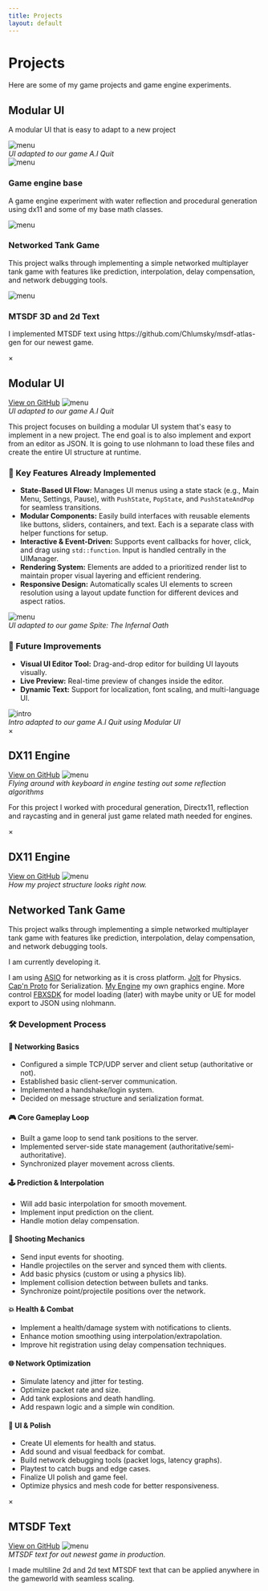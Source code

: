 ```yaml
---
title: Projects
layout: default
---
```


# Projects  
Here are some of my game projects and game engine experiments.

<div class="project-grid">

  <!-- Project 1 -->
  <div class="project-card" onclick="openModal('modal1')">
    <h2>Modular UI</h2>
    <p>A modular UI that is easy to adapt to a new project</p>
    <img src="{{ '/assets/images/menu.gif' | relative_url }}" alt="menu">
  <figcaption><i>UI adapted to our game A.I Quit</i></figcaption>
  </div>

  <!-- Project 2 -->
  <div class="project-card" onclick="openModal('modal2')">
    <img src="{{ '/assets/images/meehan.gif' | relative_url }}" alt="menu">
    <h3>Game engine base</h3>
    <p>A game engine experiment with water reflection and procedural generation using dx11 and some of my base math classes.</p>
  </div>

  <!-- Project 3 -->
  <div class="project-card" onclick="openModal('modal3')">
    <img src="{{ '/assets/images/tankgame.png' | relative_url }}" alt="menu">
    <h3>Networked Tank Game</h3>
    <p>This project walks through implementing a simple networked multiplayer tank game with features like prediction, interpolation, delay compensation, and network debugging tools.</p>
  </div>
  
  <!-- Project 4 -->
  <div class="project-card" onclick="openModal('modal4')">
    <img src="{{ '/assets/images/tankgame.png' | relative_url }}" alt="menu">
    <h3>MTSDF 3D and 2d Text</h3>
    <p>I implemented MTSDF text using https://github.com/Chlumsky/msdf-atlas-gen for our newest game.</p>
  </div>
  
</div>

<!-- Modals -->

<!-- Modal 1 -->
<div class="modal" id="modal1">
  <div class="modal-content">
    <span class="close-button" onclick="closeModal('modal1')">&times;</span>
    <h2>Modular UI</h2><a href="https://github.com/CaptainMeehan/modular-ui" target="_blank">View on GitHub</a>
    <img src="{{ '/assets/images/menu.gif' | relative_url }}" alt="menu">
  <figcaption><i>UI adapted to our game A.I Quit</i></figcaption>
    <p>This project focuses on building a modular UI system that's easy to implement in a new project. The end goal is to also implement and export from an editor as JSON. It is going to use nlohmann to load these files and create the entire UI structure at runtime.</p>
    <h3>🔧 Key Features Already Implemented</h3>
    <ul>
      <li><strong>State-Based UI Flow:</strong> Manages UI menus using a state stack (e.g., Main Menu, Settings, Pause), with <code>PushState</code>, <code>PopState</code>, and <code>PushStateAndPop</code> for seamless transitions.</li>
      <li><strong>Modular Components:</strong> Easily build interfaces with reusable elements like buttons, sliders, containers, and text. Each is a separate class with helper functions for setup.</li>
      <li><strong>Interactive & Event-Driven:</strong> Supports event callbacks for hover, click, and drag using <code>std::function</code>. Input is handled centrally in the UIManager.</li>
      <li><strong>Rendering System:</strong> Elements are added to a prioritized render list to maintain proper visual layering and efficient rendering.</li>
      <li><strong>Responsive Design:</strong> Automatically scales UI elements to screen resolution using a layout update function for different devices and aspect ratios.</li>
    </ul>
    <img src="{{ '/assets/images/spite1.gif' | relative_url }}" alt="menu">
  <figcaption><i>UI adapted to our game Spite: The Infernal Oath</i></figcaption>
    <h3>🌱 Future Improvements</h3>
    <ul>
      <li><strong>Visual UI Editor Tool:</strong> Drag-and-drop editor for building UI layouts visually.</li>
      <li><strong>Live Preview:</strong> Real-time preview of changes inside the editor.</li>
      <li><strong>Dynamic Text:</strong> Support for localization, font scaling, and multi-language UI.</li>
    </ul>
    <img src="{{ '/assets/images/intro.gif' | relative_url }}" alt="intro">
  <figcaption><i>Intro adapted to our game A.I Quit using Modular UI</i></figcaption>
  </div>
</div>

<!-- Modal 2 -->
<div class="modal" id="modal2">
  <div class="modal-content">
    <span class="close-button" onclick="closeModal('modal2')">&times;</span>
    <h2>DX11 Engine</h2><a href="https://github.com/CaptainMeehan/dx11enginebase/" target="_blank">View on GitHub</a>
    <img src="{{ '/assets/images/meehan.gif' | relative_url }}" alt="menu">
  <figcaption><i>Flying around with keyboard in engine testing out some reflection algorithms</i></figcaption>
<p>For this project I worked with procedural generation, Directx11, reflection and raycasting and in general just game related math needed for engines.</p>
  </div>
</div>

<!-- Modal 3 -->
<div class="modal" id="modal3">
  <div class="modal-content">
    <span class="close-button" onclick="closeModal('modal3')">&times;</span>
    <h2>DX11 Engine</h2><a href="https://github.com/CaptainMeehan/dx11enginebase/" target="_blank">View on GitHub</a>
    <img src="{{ '/assets/images/tankgame.png' | relative_url }}" alt="menu">
  <figcaption><i>How my project structure looks right now.</i></figcaption>
  <h2>Networked Tank Game</h2>
<p>This project walks through implementing a simple networked multiplayer tank game with features like prediction, interpolation, delay compensation, and network debugging tools.</p>
<p>I am currently developing it.</p>
I am using <a href="https://sourceforge.net/projects/asio/files/asio/1.30.2%20%28Stable%29/" target="_blank">ASIO</a> for networking as it is cross platform.
<a href="https://sourceforge.net/projects/asio/files/asio/1.30.2%20%28Stable%29/" target="_blank">Jolt</a> for Physics.
<a href="https://capnproto.org/install.html" target="_blank">Cap'n Proto</a> for Serialization.
<a href="https://github.com/CaptainMeehan/dx11enginebase/" target="_blank">My Engine</a> my own graphics engine. More control
<a href="https://download.autodesk.com/us/fbx/20112/fbx_sdk_help/index.html?url=WS1a9193826455f5ff-150b16da11960d83164-6bf0.htm,topicNumber=d0e1518" target="_blank">FBXSDK</a> for model loading (later) with maybe unity or UE for model export to JSON using nlohmann.
    
<h3>🛠️ Development Process</h3>

<div class="process-section">
  <h4>🔌 Networking Basics</h4>
  <ul>
    <li>Configured a simple TCP/UDP server and client setup (authoritative or not).</li>
    <li>Established basic client-server communication.</li>
    <li>Implemented a handshake/login system.</li>
    <li>Decided on message structure and serialization format.</li>
  </ul>
</div>

<div class="process-section">
  <h4>🎮 Core Gameplay Loop</h4>
  <ul>
    <li>Built a game loop to send tank positions to the server.</li>
    <li>Implemented server-side state management (authoritative/semi-authoritative).</li>
    <li>Synchronized player movement across clients.</li>
  </ul>
</div>

<div class="process-section">
  <h4>🕹️ Prediction & Interpolation</h4>
  <ul>
    <li>Will add basic interpolation for smooth movement.</li>
    <li>Implement input prediction on the client.</li>
    <li>Handle motion delay compensation.</li>
  </ul>
</div>

<div class="process-section">
  <h4>🔫 Shooting Mechanics</h4>
  <ul>
    <li>Send input events for shooting.</li>
    <li>Handle projectiles on the server and synced them with clients.</li>
    <li>Add basic physics (custom or using a physics lib).</li>
    <li>Implement collision detection between bullets and tanks.</li>
    <li>Synchronize point/projectile positions over the network.</li>
  </ul>
</div>

<div class="process-section">
  <h4>💥 Health & Combat</h4>
  <ul>
    <li>Implement a health/damage system with notifications to clients.</li>
    <li>Enhance motion smoothing using interpolation/extrapolation.</li>
    <li>Improve hit registration using delay compensation techniques.</li>
  </ul>
</div>

<div class="process-section">
  <h4>🌐 Network Optimization</h4>
  <ul>
    <li>Simulate latency and jitter for testing.</li>
    <li>Optimize packet rate and size.</li>
    <li>Add tank explosions and death handling.</li>
    <li>Add respawn logic and a simple win condition.</li>
  </ul>
</div>

<div class="process-section">
  <h4>🧪 UI & Polish</h4>
  <ul>
    <li>Create UI elements for health and status.</li>
    <li>Add sound and visual feedback for combat.</li>
    <li>Build network debugging tools (packet logs, latency graphs).</li>
    <li>Playtest to catch bugs and edge cases.</li>
    <li>Finalize UI polish and game feel.</li>
    <li>Optimize physics and mesh code for better responsiveness.</li>
  </ul>
</div>

<!-- Modal 4 -->
<div class="modal" id="modal4">
  <div class="modal-content">
    <span class="close-button" onclick="closeModal('modal4')">&times;</span>
    <h2>MTSDF Text</h2><a href="https://github.com/CaptainMeehan/dx11enginebase/" target="_blank">View on GitHub</a>
    <img src="{{ '/assets/images/MTSDF.gif' | relative_url }}" alt="menu">
  <figcaption><i>MTSDF text for out newest game in production.</i></figcaption>
<p>I made multiline 2d and 2d text MTSDF text that can be applied anywhere in the gameworld with seamless scaling.</p>
  </div>
</div>

  </div>
</div>
